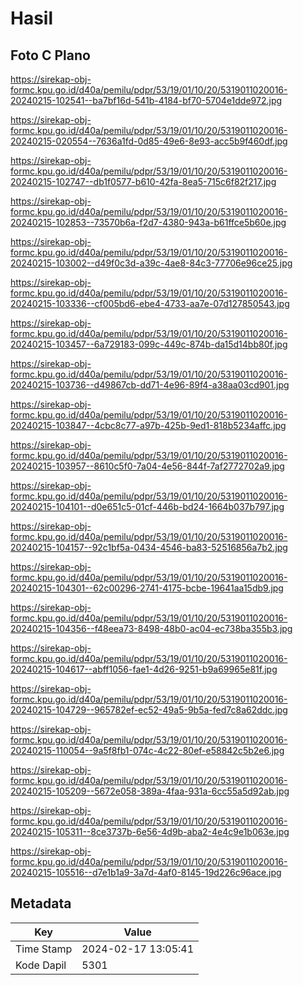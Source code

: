 # Hasil

## Foto C Plano

https://sirekap-obj-formc.kpu.go.id/d40a/pemilu/pdpr/53/19/01/10/20/5319011020016-20240215-102541--ba7bf16d-541b-4184-bf70-5704e1dde972.jpg

https://sirekap-obj-formc.kpu.go.id/d40a/pemilu/pdpr/53/19/01/10/20/5319011020016-20240215-020554--7636a1fd-0d85-49e6-8e93-acc5b9f460df.jpg

https://sirekap-obj-formc.kpu.go.id/d40a/pemilu/pdpr/53/19/01/10/20/5319011020016-20240215-102747--db1f0577-b610-42fa-8ea5-715c6f82f217.jpg

https://sirekap-obj-formc.kpu.go.id/d40a/pemilu/pdpr/53/19/01/10/20/5319011020016-20240215-102853--73570b6a-f2d7-4380-943a-b61ffce5b60e.jpg

https://sirekap-obj-formc.kpu.go.id/d40a/pemilu/pdpr/53/19/01/10/20/5319011020016-20240215-103002--d49f0c3d-a39c-4ae8-84c3-77706e96ce25.jpg

https://sirekap-obj-formc.kpu.go.id/d40a/pemilu/pdpr/53/19/01/10/20/5319011020016-20240215-103336--cf005bd6-ebe4-4733-aa7e-07d127850543.jpg

https://sirekap-obj-formc.kpu.go.id/d40a/pemilu/pdpr/53/19/01/10/20/5319011020016-20240215-103457--6a729183-099c-449c-874b-da15d14bb80f.jpg

https://sirekap-obj-formc.kpu.go.id/d40a/pemilu/pdpr/53/19/01/10/20/5319011020016-20240215-103736--d49867cb-dd71-4e96-89f4-a38aa03cd901.jpg

https://sirekap-obj-formc.kpu.go.id/d40a/pemilu/pdpr/53/19/01/10/20/5319011020016-20240215-103847--4cbc8c77-a97b-425b-9ed1-818b5234affc.jpg

https://sirekap-obj-formc.kpu.go.id/d40a/pemilu/pdpr/53/19/01/10/20/5319011020016-20240215-103957--8610c5f0-7a04-4e56-844f-7af2772702a9.jpg

https://sirekap-obj-formc.kpu.go.id/d40a/pemilu/pdpr/53/19/01/10/20/5319011020016-20240215-104101--d0e651c5-01cf-446b-bd24-1664b037b797.jpg

https://sirekap-obj-formc.kpu.go.id/d40a/pemilu/pdpr/53/19/01/10/20/5319011020016-20240215-104157--92c1bf5a-0434-4546-ba83-52516856a7b2.jpg

https://sirekap-obj-formc.kpu.go.id/d40a/pemilu/pdpr/53/19/01/10/20/5319011020016-20240215-104301--62c00296-2741-4175-bcbe-19641aa15db9.jpg

https://sirekap-obj-formc.kpu.go.id/d40a/pemilu/pdpr/53/19/01/10/20/5319011020016-20240215-104356--f48eea73-8498-48b0-ac04-ec738ba355b3.jpg

https://sirekap-obj-formc.kpu.go.id/d40a/pemilu/pdpr/53/19/01/10/20/5319011020016-20240215-104617--abff1056-fae1-4d26-9251-b9a69965e81f.jpg

https://sirekap-obj-formc.kpu.go.id/d40a/pemilu/pdpr/53/19/01/10/20/5319011020016-20240215-104729--965782ef-ec52-49a5-9b5a-fed7c8a62ddc.jpg

https://sirekap-obj-formc.kpu.go.id/d40a/pemilu/pdpr/53/19/01/10/20/5319011020016-20240215-110054--9a5f8fb1-074c-4c22-80ef-e58842c5b2e6.jpg

https://sirekap-obj-formc.kpu.go.id/d40a/pemilu/pdpr/53/19/01/10/20/5319011020016-20240215-105209--5672e058-389a-4faa-931a-6cc55a5d92ab.jpg

https://sirekap-obj-formc.kpu.go.id/d40a/pemilu/pdpr/53/19/01/10/20/5319011020016-20240215-105311--8ce3737b-6e56-4d9b-aba2-4e4c9e1b063e.jpg

https://sirekap-obj-formc.kpu.go.id/d40a/pemilu/pdpr/53/19/01/10/20/5319011020016-20240215-105516--d7e1b1a9-3a7d-4af0-8145-19d226c96ace.jpg


## Metadata

| Key        | Value               |
| ---------- | ------------------- |
| Time Stamp | 2024-02-17 13:05:41 |
| Kode Dapil | 5301                |



